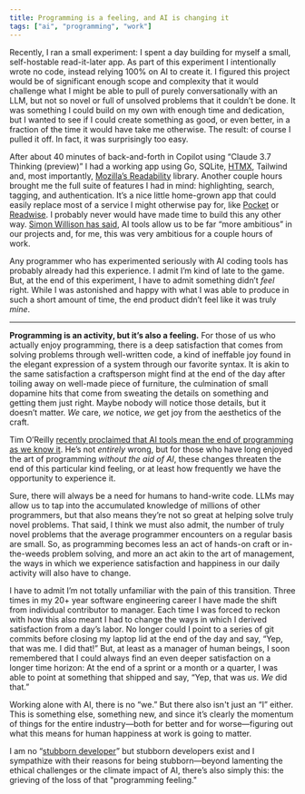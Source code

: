 ```yaml
---
title: Programming is a feeling, and AI is changing it 
tags: ["ai", "programming", "work"]
---
```


Recently, I ran a small experiment: I spent a day building for myself a small, self-hostable read-it-later app. As part of this experiment I intentionally wrote no code, instead relying 100% on AI to create it. I figured this project would be of significant enough scope and complexity that it would challenge what I might be able to pull of purely conversationally with an LLM, but not so novel or full of unsolved problems that it couldn’t be done. It was something I could build on my own with enough time and dedication, but I wanted to see if I could create something as good, or even better, in a fraction of the time it would have take me otherwise. The result: of course I pulled it off. In fact, it was surprisingly too easy.

After about 40 minutes of back-and-forth in Copilot using “Claude 3.7 Thinking (preview)” I had a working app using Go, SQLite, [HTMX](https://htmx.org), Tailwind and, most importantly, [Mozilla’s Readability](https://github.com/mozilla/readability) library. Another couple hours brought me the full suite of features I had in mind: highlighting, search, tagging, and authentication. It’s a nice little home-grown app that could easily replace most of a service I might otherwise pay for, like [Pocket](https://getpocket.com/home) or [Readwise](https://readwise.io/read). I probably never would have made time to build this any other way. [Simon Willison has said](https://simonwillison.net/2023/Mar/27/ai-enhanced-development/), AI tools allow us to be far “more ambitious” in our projects and, for me, this was very ambitious for a couple hours of work.

Any programmer who has experimented seriously with AI coding tools has probably already had this experience. I admit I’m kind of late to the game. But, at the end of this experiment, I have to admit something didn’t *feel* right. While I was astonished and happy with what I was able to produce in such a short amount of time, the end product didn’t feel like it was truly *mine*.

---

**Programming is an activity, but it’s also a feeling.** For those of us who actually enjoy programming, there is a deep satisfaction that comes from solving problems through well-written code, a kind of ineffable joy found in the elegant expression of a system through our favorite syntax. It is akin to the same satisfaction a craftsperson might find at the end of the day after toiling away on well-made piece of furniture, the culmination of small dopamine hits that come from sweating the details on something and getting them just right. Maybe nobody will notice those details, but it doesn’t matter. *We* care, *we* notice, *we* get joy from the aesthetics of the craft.

Tim O’Reilly [recently proclaimed that AI tools mean the end of programming as we know it](https://www.oreilly.com/radar/the-end-of-programming-as-we-know-it/). He’s not *entirely* wrong, but for those who have long enjoyed the art of programming *without the aid of AI*, these changes threaten the end of this particular kind feeling, or at least how frequently we have the opportunity to experience it. 

Sure, there will always be a need for humans to hand-write code. LLMs may allow us to tap into the accumulated knowledge of millions of other programmers, but that also means they’re not so great at helping solve truly novel problems. That said, I think we must also admit, the number of truly novel problems that the average programmer encounters on a regular basis are small. So, as programming becomes less an act of hands-on craft or in-the-weeds problem solving, and more an act akin to the art of management, the ways in which we experience satisfaction and happiness in our daily activity will also have to change.

I have to admit I’m not totally unfamiliar with the pain of this transition. Three times in my 20+ year software engineering career I have made the shift from individual contributor to manager. Each time I was forced to reckon with how this also meant I had to change the ways in which I derived satisfaction from a day’s labor. No longer could I point to a series of git commits before closing my laptop lid at the end of the day and say, “Yep, that was me. I did that!” But, at least as a manager of human beings, I soon remembered that I could always find an even deeper satisfaction on a longer time horizon: At the end of a sprint or a month or a quarter, I was able to point at something that shipped and say, “Yep, that was *us*. *We* did that.”

Working alone with AI, there is no “we.” But there also isn't just an “I” either. This is something else, something new, and since it’s clearly the momentum of things for the entire industry—both for better and for worse—figuring out what this means for human happiness at work is going to matter.

I am no “[stubborn developer](https://sourcegraph.com/blog/the-death-of-the-stubborn-developer)” but stubborn developers exist and I sympathize with their reasons for being stubborn—beyond lamenting the ethical challenges or the climate impact of AI, there’s also simply this: the grieving of the loss of that "programming feeling."
